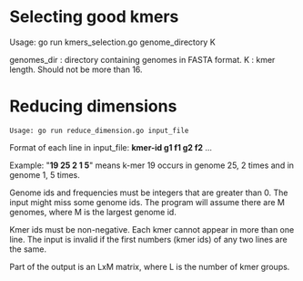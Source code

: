 
Selecting good kmers
====================

   Usage: go run kmers_selection.go genome_directory K

genomes_dir : directory containing genomes in FASTA format.
K : kmer length.  Should not be more than 16.

Reducing dimensions
===================

	Usage: go run reduce_dimension.go input_file

Format of each line in input_file: **kmer-id g1 f1 g2 f2** ...

Example: "**19 25 2 1 5**" means k-mer 19 occurs in genome 25, 2 times and in genome 1, 5 times.

Genome ids and frequencies must be integers that are greater than 0.  The input might miss some genome ids.  The program will assume there are M genomes, where M is the largest genome id.

Kmer ids must be non-negative.  Each kmer cannot appear in more than one line.  The input is invalid if the first numbers (kmer ids) of any two lines are the same.

Part of the output is an LxM matrix, where L is the number of kmer groups.




